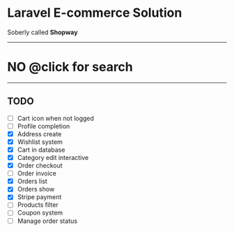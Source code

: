 # Laravel E-commerce Solution
Soberly called **Shopway**    

-----
# NO @click for search
-----

## TODO
- [ ] Cart icon when not logged
- [ ] Profile completion
- [x] Address create
- [x] Wishlist system
- [x] Cart in database
- [x] Category edit interactive
- [x] Order checkout
- [ ] Order invoice
- [x] Orders list
- [x] Orders show
- [x] Stripe payment
- [ ] Products filter
- [ ] Coupon system
- [ ] Manage order status

